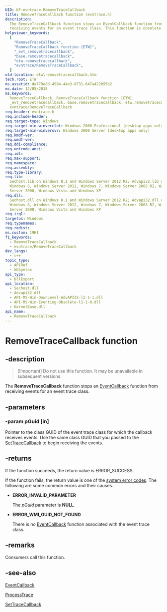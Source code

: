 ```yaml
---
UID: NF:evntrace.RemoveTraceCallback
title: RemoveTraceCallback function (evntrace.h)
description:
  The RemoveTraceCallback function stops an EventCallback function from
  receiving events for an event trace class. This function is obsolete.
helpviewer_keywords:
  [
    "RemoveTraceCallback",
    "RemoveTraceCallback function [ETW]",
    "_evt_removetracecallback",
    "base.removetracecallback",
    "etw.removetracecallback",
    "evntrace/RemoveTraceCallback",
  ]
old-location: etw\removetracecallback.htm
tech.root: ETW
ms.assetid: da779e8d-4984-44e3-8731-647a422b55b2
ms.date: 12/05/2018
ms.keywords:
  RemoveTraceCallback, RemoveTraceCallback function [ETW],
  _evt_removetracecallback, base.removetracecallback, etw.removetracecallback,
  evntrace/RemoveTraceCallback
req.header: evntrace.h
req.include-header:
req.target-type: Windows
req.target-min-winverclnt: Windows 2000 Professional [desktop apps only]
req.target-min-winversvr: Windows 2000 Server [desktop apps only]
req.kmdf-ver:
req.umdf-ver:
req.ddi-compliance:
req.unicode-ansi:
req.idl:
req.max-support:
req.namespace:
req.assembly:
req.type-library:
req.lib:
  Sechost.lib on Windows 8.1 and Windows Server 2012 R2; Advapi32.lib on
  Windows 8, Windows Server 2012, Windows 7, Windows Server 2008 R2, Windows
  Server 2008, Windows Vista and Windows XP
req.dll:
  Sechost.dll on Windows 8.1 and Windows Server 2012 R2; Advapi32.dll on
  Windows 8, Windows Server 2012, Windows 7, Windows Server 2008 R2, Windows
  Server 2008, Windows Vista and Windows XP
req.irql:
targetos: Windows
req.typenames:
req.redist:
ms.custom: 19H1
f1_keywords:
  - RemoveTraceCallback
  - evntrace/RemoveTraceCallback
dev_langs:
  - c++
topic_type:
  - APIRef
  - kbSyntax
api_type:
  - DllExport
api_location:
  - Sechost.dll
  - Advapi32.dll
  - API-MS-Win-DownLevel-AdvAPI32-l2-1-1.dll
  - API-MS-Win-Eventing-Obsolete-l1-1-0.dll
  - KernelBase.dll
api_name:
  - RemoveTraceCallback
---
```


# RemoveTraceCallback function

## -description

> [!Important] Do not use this function. It may be unavailable in subsequent
> versions.

The **RemoveTraceCallback** function stops an
[EventCallback](/windows/win32/api/evntrace/nc-evntrace-pevent_callback)
function from receiving events for an event trace class.

## -parameters

### -param pGuid [in]

Pointer to the class GUID of the event trace class for which the callback
receives events. Use the same class GUID that you passed to the
[SetTraceCallback](/windows/desktop/ETW/settracecallback) to begin receiving the
events.

## -returns

If the function succeeds, the return value is ERROR_SUCCESS.

If the function fails, the return value is one of the
[system error codes](/windows/win32/debug/system-error-codes). The following
are some common errors and their causes.

- **ERROR_INVALID_PARAMETER**

  The _pGuid_ parameter is **NULL**.

- **ERROR_WMI_GUID_NOT_FOUND**

  There is no
  [EventCallback](/windows/win32/api/evntrace/nc-evntrace-pevent_callback)
  function associated with the event trace class.

## -remarks

Consumers call this function.

## -see-also

[EventCallback](/windows/win32/api/evntrace/nc-evntrace-pevent_callback)

[ProcessTrace](/windows/desktop/ETW/processtrace)

[SetTraceCallback](/windows/desktop/ETW/settracecallback)
